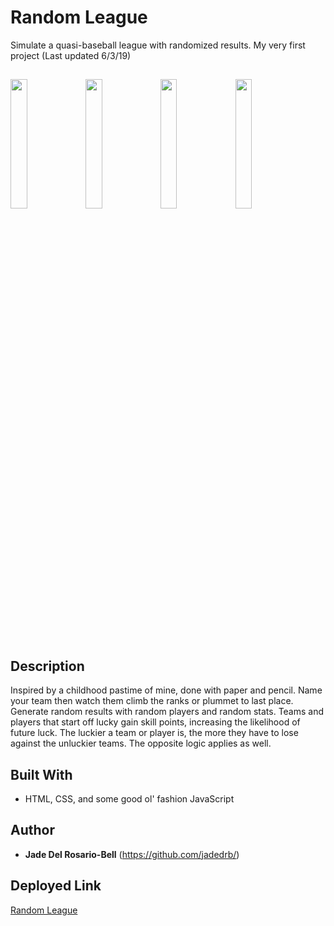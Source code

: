# Random League
Simulate a quasi-baseball league with randomized results. My very first project (Last updated 6/3/19)

## 

<img src="https://user-images.githubusercontent.com/60476965/107173401-b4d78980-6995-11eb-8458-acfcd13a86bc.png" width="23%"></img> <img src="https://user-images.githubusercontent.com/60476965/107173403-b608b680-6995-11eb-8e40-504629a8d3ba.png" width="23%"></img> <img src="https://user-images.githubusercontent.com/60476965/107173399-b3a65c80-6995-11eb-9a1e-0e0fe7df8c13.png" width="23%"></img> <img src="https://user-images.githubusercontent.com/60476965/107173763-9920b300-6996-11eb-8f5e-680a58ee042f.png" width="23%"></img> 


## Description

Inspired by a childhood pastime of mine, done with paper and pencil. Name your team then watch them climb the ranks or plummet to last place. Generate random results with random players and random stats. Teams and players that start off lucky gain skill points, increasing the likelihood of future luck. The luckier a team or player is, the more they have to lose against the unluckier teams. The opposite logic applies as well. 

## Built With

* HTML, CSS, and some good ol' fashion JavaScript

## Author

* **Jade Del Rosario-Bell** (https://github.com/jadedrb/)


## Deployed Link 

[Random League](https://www.standing-cable.surge.sh/)



